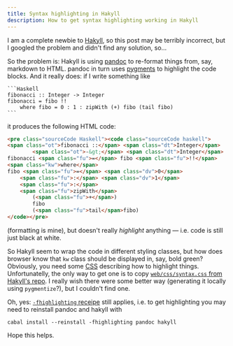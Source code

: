 ```yaml
---
title: Syntax highlighting in Hakyll
description: How to get syntax highlighting working in Hakyll
---
```


I am a complete newbie to [Hakyll](http://jaspervdj.be/hakyll/), so this post
may be terribly incorrect, but I googled the problem and didn't find any
solution, so…

So the problem is: Hakyll is using
[pandoc](http://johnmacfarlane.net/pandoc/index.html) to re-format things from,
say, markdown to HTML. pandoc in turn uses [pygments](http://pygments.org/) to
highlight the code blocks. And it really does: if I write something like

    ```Haskell
    fibonacci :: Integer -> Integer
    fibonacci = fibo !!
        where fibo = 0 : 1 : zipWith (+) fibo (tail fibo)
    ```

it produces the following HTML code:

```Html
<pre class="sourceCode Haskell"><code class="sourceCode haskell">
<span class="ot">fibonacci ::</span> <span class="dt">Integer</span>
        <span class="ot">-&gt;</span> <span class="dt">Integer</span>
fibonacci <span class="fu">=</span> fibo <span class="fu">!!</span>
<span class="kw">where</span>
fibo <span class="fu">=</span> <span class="dv">0</span>
    <span class="fu">:</span> <span class="dv">1</span>
    <span class="fu">:</span>
    <span class="fu">zipWith</span>
        (<span class="fu">+</span>)
        fibo
        (<span class="fu">tail</span>fibo)
</code></pre>
```

(formatting is mine), but doesn't really *highlight* anything — i.e. code is
still just black at white.

So Hakyll seem to wrap the code in different styling classes, but how does
browser know that `kw` class should be displayed in, say, bold green?
Obviously, you need some [CSS][css] describing how to highlight things.
Unfortunatelly, the only way to get one is to copy [`web/css/syntax.css` from
Hakyll's repo][style.css]. I really wish there were some better way (generating
it locally using `pygmentize`?), but I couldn't find one.

Oh, yes: [`-fhighlighting` receipe][fhighlighting] still applies, i.e. to get
highlighting you may need to reinstall pandoc and hakyll with

    cabal install --reinstall -fhighlighting pandoc hakyll

Hope this helps.

[css]: https://en.wikipedia.org/wiki/Cascading_Style_Sheets "Cascading Style Sheets"
[style.css]: https://github.com/jaspervdj/hakyll/blob/master/web/css/syntax.css "Hakyll repo"
[fhighlighting]: http://jaspervdj.be/hakyll/tutorials/faq.html#does-hakyll-support-syntax-highlighting "Does Hakyll support syntax highlighting?"
